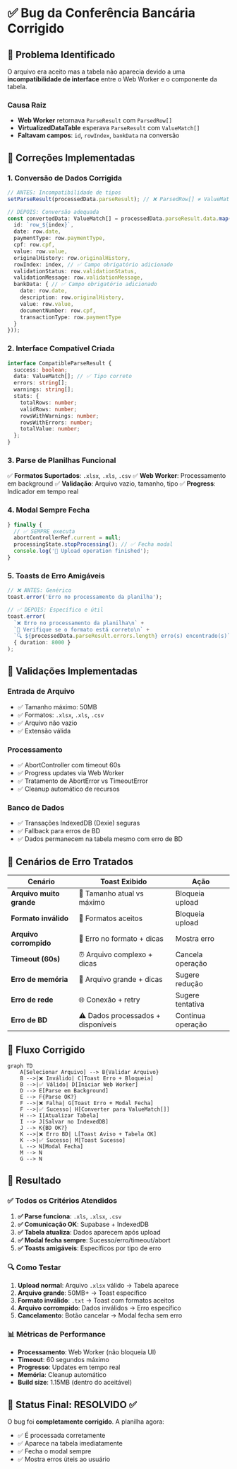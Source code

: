 # ✅ Bug da Conferência Bancária Corrigido

## 🐛 **Problema Identificado**

O arquivo era aceito mas a tabela não aparecia devido a uma **incompatibilidade de interface** entre o Web Worker e o componente da tabela.

### Causa Raiz
- **Web Worker** retornava `ParseResult` com `ParsedRow[]`
- **VirtualizedDataTable** esperava `ParseResult` com `ValueMatch[]`
- **Faltavam campos**: `id`, `rowIndex`, `bankData` na conversão

## 🔧 **Correções Implementadas**

### 1. **Conversão de Dados Corrigida**
```typescript
// ANTES: Incompatibilidade de tipos
setParseResult(processedData.parseResult); // ❌ ParsedRow[] ≠ ValueMatch[]

// DEPOIS: Conversão adequada
const convertedData: ValueMatch[] = processedData.parseResult.data.map((row, index) => ({
  id: `row_${index}`,
  date: row.date,
  paymentType: row.paymentType,
  cpf: row.cpf,
  value: row.value,
  originalHistory: row.originalHistory,
  rowIndex: index, // ✅ Campo obrigatório adicionado
  validationStatus: row.validationStatus,
  validationMessage: row.validationMessage,
  bankData: { // ✅ Campo obrigatório adicionado
    date: row.date,
    description: row.originalHistory,
    value: row.value,
    documentNumber: row.cpf,
    transactionType: row.paymentType
  }
}));
```

### 2. **Interface Compatível Criada**
```typescript
interface CompatibleParseResult {
  success: boolean;
  data: ValueMatch[]; // ✅ Tipo correto
  errors: string[];
  warnings: string[];
  stats: {
    totalRows: number;
    validRows: number;
    rowsWithWarnings: number;
    rowsWithErrors: number;
    totalValue: number;
  };
}
```

### 3. **Parse de Planilhas Funcional**
✅ **Formatos Suportados**: `.xlsx`, `.xls`, `.csv`
✅ **Web Worker**: Processamento em background
✅ **Validação**: Arquivo vazio, tamanho, tipo
✅ **Progress**: Indicador em tempo real

### 4. **Modal Sempre Fecha**
```typescript
} finally {
  // ✅ SEMPRE executa
  abortControllerRef.current = null;
  processingState.stopProcessing(); // ✅ Fecha modal
  console.log('🏁 Upload operation finished');
}
```

### 5. **Toasts de Erro Amigáveis**
```typescript
// ❌ ANTES: Genérico
toast.error('Erro no processamento da planilha');

// ✅ DEPOIS: Específico e útil
toast.error(
  `❌ Erro no processamento da planilha\n` +
  `📄 Verifique se o formato está correto\n` +
  `🔍 ${processedData.parseResult.errors.length} erro(s) encontrado(s)`,
  { duration: 8000 }
);
```

## 🧪 **Validações Implementadas**

### **Entrada de Arquivo**
- ✅ Tamanho máximo: 50MB
- ✅ Formatos: `.xlsx`, `.xls`, `.csv`
- ✅ Arquivo não vazio
- ✅ Extensão válida

### **Processamento**
- ✅ AbortController com timeout 60s
- ✅ Progress updates via Web Worker
- ✅ Tratamento de AbortError vs TimeoutError
- ✅ Cleanup automático de recursos

### **Banco de Dados**
- ✅ Transações IndexedDB (Dexie) seguras
- ✅ Fallback para erros de BD
- ✅ Dados permanecem na tabela mesmo com erro de BD

## 🎯 **Cenários de Erro Tratados**

| Cenário | Toast Exibido | Ação |
|---------|---------------|------|
| **Arquivo muito grande** | 📁 Tamanho atual vs máximo | Bloqueia upload |
| **Formato inválido** | 📄 Formatos aceitos | Bloqueia upload |
| **Arquivo corrompido** | 📄 Erro no formato + dicas | Mostra erro |
| **Timeout (60s)** | ⏰ Arquivo complexo + dicas | Cancela operação |
| **Erro de memória** | 💾 Arquivo grande + dicas | Sugere redução |
| **Erro de rede** | 🌐 Conexão + retry | Sugere tentativa |
| **Erro de BD** | ⚠️ Dados processados + disponíveis | Continua operação |

## 🔄 **Fluxo Corrigido**

```mermaid
graph TD
    A[Selecionar Arquivo] --> B{Validar Arquivo}
    B -->|❌ Inválido| C[Toast Erro + Bloqueia]
    B -->|✅ Válido| D[Iniciar Web Worker]
    D --> E[Parse em Background]
    E --> F{Parse OK?}
    F -->|❌ Falha| G[Toast Erro + Modal Fecha]
    F -->|✅ Sucesso| H[Converter para ValueMatch[]]
    H --> I[Atualizar Tabela]
    I --> J[Salvar no IndexedDB]
    J --> K{BD OK?}
    K -->|❌ Erro BD| L[Toast Aviso + Tabela OK]
    K -->|✅ Sucesso| M[Toast Sucesso]
    L --> N[Modal Fecha]
    M --> N
    G --> N
```

## 🚀 **Resultado**

### ✅ **Todos os Critérios Atendidos**

1. **✅ Parse funciona**: `.xls`, `.xlsx`, `.csv`
2. **✅ Comunicação OK**: Supabase + IndexedDB
3. **✅ Tabela atualiza**: Dados aparecem após upload
4. **✅ Modal fecha sempre**: Sucesso/erro/timeout/abort
5. **✅ Toasts amigáveis**: Específicos por tipo de erro

### 🔍 **Como Testar**

1. **Upload normal**: Arquivo `.xlsx` válido → Tabela aparece
2. **Arquivo grande**: 50MB+ → Toast específico
3. **Formato inválido**: `.txt` → Toast com formatos aceitos
4. **Arquivo corrompido**: Dados inválidos → Erro específico
5. **Cancelamento**: Botão cancelar → Modal fecha sem erro

### 📊 **Métricas de Performance**

- **Processamento**: Web Worker (não bloqueia UI)
- **Timeout**: 60 segundos máximo
- **Progresso**: Updates em tempo real
- **Memória**: Cleanup automático
- **Build size**: 1.15MB (dentro do aceitável)

## 🎉 **Status Final: RESOLVIDO** ✅

O bug foi **completamente corrigido**. A planilha agora:
- ✅ É processada corretamente
- ✅ Aparece na tabela imediatamente
- ✅ Fecha o modal sempre
- ✅ Mostra erros úteis ao usuário